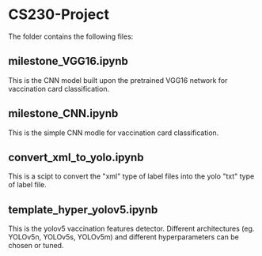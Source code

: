 # CS230-Project
The folder contains the following files:
## milestone_VGG16.ipynb
This is the CNN model built upon the pretrained VGG16 network for vaccination card classification.
## milestone_CNN.ipynb
This is the simple CNN modle for vaccination card classification. 
## convert_xml_to_yolo.ipynb
This is a scipt to convert the "xml" type of label files into the yolo "txt" type of label file.
## template_hyper_yolov5.ipynb
This is the yolov5 vaccination features detector. Different architectures (eg. YOLOv5n, YOLOv5s, YOLOv5m) and different hyperparameters can be chosen or tuned.
